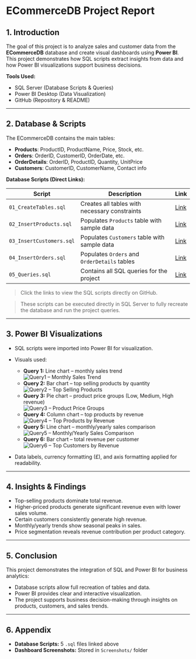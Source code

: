 
# ECommerceDB Project Report

## 1. Introduction
The goal of this project is to analyze sales and customer data from the **ECommerceDB** database and create visual dashboards using **Power BI**.  
This project demonstrates how SQL scripts extract insights from data and how Power BI visualizations support business decisions.

**Tools Used:**  
- SQL Server (Database Scripts & Queries)  
- Power BI Desktop (Data Visualization)  
- GitHub (Repository & README)  

---

## 2. Database & Scripts
The ECommerceDB contains the main tables:  

- **Products**: ProductID, ProductName, Price, Stock, etc.  
- **Orders**: OrderID, CustomerID, OrderDate, etc.  
- **OrderDetails**: OrderID, ProductID, Quantity, UnitPrice  
- **Customers**: CustomerID, CustomerName, Contact info  

**Database Scripts (Direct Links):**  

| Script | Description | Link |
|--------|------------|------|
| `01_CreateTables.sql` | Creates all tables with necessary constraints | [Link](Database/01_Create_Tables.sql) |
| `02_InsertProducts.sql` | Populates `Products` table with sample data | [Link](Database/02_Insert_SampleData.sql) |
| `03_InsertCustomers.sql` | Populates `Customers` table with sample data | [Link](Database/03_Update_Delete_Examples.sql) |
| `04_InsertOrders.sql` | Populates `Orders` and `OrderDetails` tables | [Link](Database/04_Sample_Queries.sql) |
| `05_Queries.sql` | Contains all SQL queries for the project | [Link](Database/05_StoredProcedure_Trigger.sql) |


> Click the links to view the SQL scripts directly on GitHub.


> These scripts can be executed directly in SQL Server to fully recreate the database and run the project queries.  

---

## 3. Power BI Visualizations
- SQL scripts were imported into Power BI for visualization.  
- Visuals used:  
  - **Query 1:** Line chart – monthly sales trend  
    ![Query1 – Monthly Sales Trend](Screenshots/Query1.png)  
  - **Query 2:** Bar chart – top selling products by quantity  
    ![Query2 – Top Selling Products](Screenshots/Query2.png)  
  - **Query 3:** Pie chart – product price groups (Low, Medium, High revenue)  
    ![Query3 – Product Price Groups](Screenshots/Query3.png)  
  - **Query 4:** Column chart – top products by revenue  
    ![Query4 – Top Products by Revenue](Screenshots/Query4.png)  
  - **Query 5:** Line chart – monthly/yearly sales comparison  
    ![Query5 – Monthly/Yearly Sales Comparison](Screenshots/Query5.png)  
  - **Query 6:** Bar chart – total revenue per customer  
    ![Query6 – Top Customers by Revenue](Screenshots/Query6.png)  

- Data labels, currency formatting (£), and axis formatting applied for readability.  

---

## 4. Insights & Findings
- Top-selling products dominate total revenue.  
- Higher-priced products generate significant revenue even with lower sales volume.  
- Certain customers consistently generate high revenue.  
- Monthly/yearly trends show seasonal peaks in sales.  
- Price segmentation reveals revenue contribution per product category.  

---

## 5. Conclusion
This project demonstrates the integration of SQL and Power BI for business analytics:  
- Database scripts allow full recreation of tables and data.  
- Power BI provides clear and interactive visualization.  
- The project supports business decision-making through insights on products, customers, and sales trends.  

---

## 6. Appendix
- **Database Scripts:** 5 `.sql` files linked above  
- **Dashboard Screenshots:** Stored in `Screenshots/` folder  
